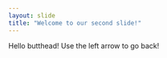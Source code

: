 ```yaml
---
layout: slide
title: "Welcome to our second slide!"
---
```

Hello butthead!
Use the left arrow to go back!
